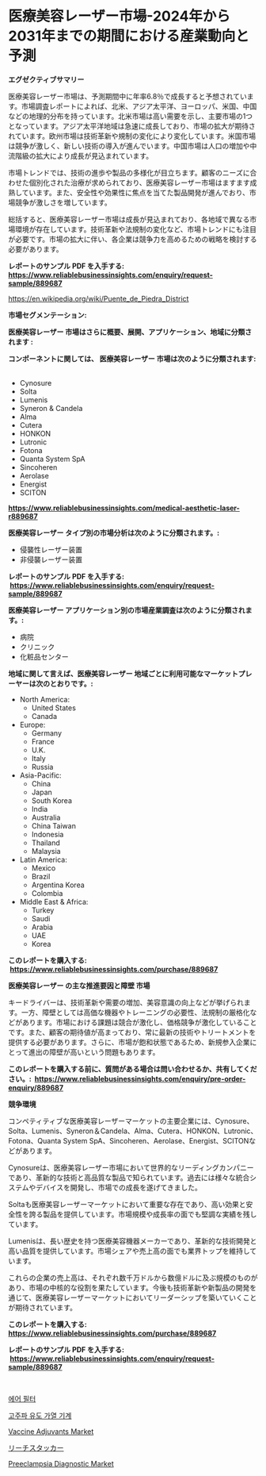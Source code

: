 <p><h1>医療美容レーザー市場-2024年から2031年までの期間における産業動向と予測</h1></p><p><strong>エグゼクティブサマリー</strong></p>
<p><p>医療美容レーザー市場は、予測期間中に年率6.8％で成長すると予想されています。市場調査レポートによれば、北米、アジア太平洋、ヨーロッパ、米国、中国などの地理的分布を持っています。北米市場は高い需要を示し、主要市場の1つとなっています。アジア太平洋地域は急速に成長しており、市場の拡大が期待されています。欧州市場は技術革新や規制の変化により変化しています。米国市場は競争が激しく、新しい技術の導入が進んでいます。中国市場は人口の増加や中流階級の拡大により成長が見込まれています。</p><p>市場トレンドでは、技術の進歩や製品の多様化が目立ちます。顧客のニーズに合わせた個別化された治療が求められており、医療美容レーザー市場はますます成熟しています。また、安全性や効果性に焦点を当てた製品開発が進んでおり、市場競争が激しさを増しています。</p><p>総括すると、医療美容レーザー市場は成長が見込まれており、各地域で異なる市場環境が存在しています。技術革新や法規制の変化など、市場トレンドにも注目が必要です。市場の拡大に伴い、各企業は競争力を高めるための戦略を検討する必要があります。</p></p>
<p><strong>レポートのサンプル PDF を入手する: <a href="https://www.reliablebusinessinsights.com/enquiry/request-sample/889687">https://www.reliablebusinessinsights.com/enquiry/request-sample/889687</a></strong></p>
<p><a href="https://en.wikipedia.org/wiki/Puente_de_Piedra_District">https://en.wikipedia.org/wiki/Puente_de_Piedra_District</a></p>
<p><strong>市場セグメンテーション:</strong></p>
<p><strong> 医療美容レーザー 市場はさらに概要、展開、アプリケーション、地域に分類されます :</strong></p>
<p><strong>コンポーネントに関しては、 医療美容レーザー 市場は次のように分類されます: &nbsp;</strong></p>
<p><ul><li>Cynosure</li><li>Solta</li><li>Lumenis</li><li>Syneron & Candela</li><li>Alma</li><li>Cutera</li><li>HONKON</li><li>Lutronic</li><li>Fotona</li><li>Quanta System SpA</li><li>Sincoheren</li><li>Aerolase</li><li>Energist</li><li>SCITON</li></ul></p>
<p><strong><a href="https://www.reliablebusinessinsights.com/medical-aesthetic-laser-r889687">https://www.reliablebusinessinsights.com/medical-aesthetic-laser-r889687</a></strong></p>
<p><strong> 医療美容レーザー タイプ別の市場分析は次のように分類されます。:</strong></p>
<p><ul><li>侵襲性レーザー装置</li><li>非侵襲レーザー装置</li></ul></p>
<p><strong>レポートのサンプル PDF を入手する: &nbsp;<a href="https://www.reliablebusinessinsights.com/enquiry/request-sample/889687">https://www.reliablebusinessinsights.com/enquiry/request-sample/889687</a></strong></p>
<p><strong> 医療美容レーザー アプリケーション別の市場産業調査は次のように分類されます。:</strong></p>
<p><ul><li>病院</li><li>クリニック</li><li>化粧品センター</li></ul></p>
<p><strong>地域に関して言えば、医療美容レーザー 地域ごとに利用可能なマーケットプレーヤーは次のとおりです。:</strong></p>
<p><ul>
    <li>
        North America:
        <ul>
            <li>United States</li>
            <li>Canada</li>
        </ul>
    </li>
    <li>
        Europe:
        <ul>
            <li>Germany</li>
            <li>France</li>
            <li>U.K.</li>
            <li>Italy</li>
            <li>Russia</li>
        </ul>
    </li>
    <li>
        Asia-Pacific:
        <ul>
            <li>China</li>
            <li>Japan</li>
            <li>South Korea</li>
            <li>India</li>
            <li>Australia</li>
            <li>China Taiwan</li>
            <li>Indonesia</li>
            <li>Thailand</li>
            <li>Malaysia</li>
        </ul>
    </li>
    <li>
        Latin America:
        <ul>
            <li>Mexico</li>
            <li>Brazil</li>
            <li>Argentina Korea</li>
            <li>Colombia</li>
        </ul>
    </li>
    <li>
        Middle East & Africa:
        <ul>
            <li>Turkey</li>
            <li>Saudi</li>
            <li>Arabia</li>
            <li>UAE</li>
            <li>Korea</li>
        </ul>
    </li>
    </ul></p>
<p><strong>このレポートを購入する: &nbsp;<a href="https://www.reliablebusinessinsights.com/purchase/889687">https://www.reliablebusinessinsights.com/purchase/889687</a></strong></p>
<p><strong>医療美容レーザー の主な推進要因と障壁 市場</strong></p>
<p><p>キードライバーは、技術革新や需要の増加、美容意識の向上などが挙げられます。一方、障壁としては高価な機器やトレーニングの必要性、法規制の厳格化などがあります。市場における課題は競合が激化し、価格競争が激化していることです。また、顧客の期待値が高まっており、常に最新の技術やトリートメントを提供する必要があります。さらに、市場が飽和状態であるため、新規参入企業にとって進出の障壁が高いという問題もあります。</p></p>
<p><strong>このレポートを購入する前に、質問がある場合は問い合わせるか、共有してください。:&nbsp; <a href="https://www.reliablebusinessinsights.com/enquiry/pre-order-enquiry/889687">https://www.reliablebusinessinsights.com/enquiry/pre-order-enquiry/889687</a></strong></p>
<p><strong>競争環境</strong></p>
<p><p>コンペティティブな医療美容レーザーマーケットの主要企業には、Cynosure、Solta、Lumenis、Syneron＆Candela、Alma、Cutera、HONKON、Lutronic、Fotona、Quanta System SpA、Sincoheren、Aerolase、Energist、SCITONなどがあります。</p><p>Cynosureは、医療美容レーザー市場において世界的なリーディングカンパニーであり、革新的な技術と高品質な製品で知られています。過去には様々な統合システムやデバイスを開発し、市場での成長を遂げてきました。</p><p>Soltaも医療美容レーザーマーケットにおいて重要な存在であり、高い効果と安全性を誇る製品を提供しています。市場規模や成長率の面でも堅調な実績を残しています。</p><p>Lumenisは、長い歴史を持つ医療美容機器メーカーであり、革新的な技術開発と高い品質を提供しています。市場シェアや売上高の面でも業界トップを維持しています。</p><p>これらの企業の売上高は、それぞれ数千万ドルから数億ドルに及ぶ規模のものがあり、市場の中核的な役割を果たしています。今後も技術革新や新製品の開発を通じて、医療美容レーザーマーケットにおいてリーダーシップを築いていくことが期待されています。</p></p>
<p><strong>このレポートを購入する: &nbsp; <a href="https://www.reliablebusinessinsights.com/purchase/889687">https://www.reliablebusinessinsights.com/purchase/889687</a></strong></p>
<p><strong>レポートのサンプル PDF を入手する: &nbsp;<a href="https://www.reliablebusinessinsights.com/enquiry/request-sample/889687">https://www.reliablebusinessinsights.com/enquiry/request-sample/889687</a></strong><strong></strong></p>
<p>&nbsp;</p>
<p><p><a href="https://medium.com/@santiagojast/%EA%B8%80%EB%A1%9C%EB%B2%8C-%EA%B3%B5%EA%B8%B0-%ED%95%84%ED%84%B0-%EC%8B%9C%EC%9E%A5-%ED%98%84%ED%99%A9-2024-2031-%EB%B0%8F-%EC%A7%80%EC%97%AD-%EC%A0%9C%ED%92%88-%EB%B0%8F-%EC%B5%9C%EC%A2%85%EC%82%AC%EC%9A%A9%EC%97%90-%EB%8C%80%ED%95%9C-%EC%98%88%EC%B8%A1-50f04fa79135">에어 필터</a></p><p><a href="https://medium.com/@santiagojast/%EA%B3%A0%EC%A3%BC%ED%8C%8C-%EC%9D%B8%EB%8D%95%EC%85%98-%EA%B0%80%EC%97%B4-%EA%B8%B0%EA%B3%84-%EC%8B%9C%EC%9E%A5-%EC%8B%9C%EC%9E%A5-%EC%84%B8%EB%B6%84%ED%99%94-%EC%A7%80%EB%A6%AC%EC%A0%81-%EC%A7%80%EC%97%AD-%EB%B0%8F-2031%EB%85%84%EA%B9%8C%EC%A7%80%EC%9D%98-%EC%8B%9C%EC%9E%A5-%EC%98%88%EC%B8%A1-33afca4206eb">고주파 유도 가열 기계</a></p><p><a href="https://www.linkedin.com/pulse/vaccine-adjuvants-market-size-growth-industry-analysis-segmentation-2qi8c">Vaccine Adjuvants Market</a></p><p><a href="https://medium.com/@jacksonlisa831/%E5%B8%82%E5%A0%B4%E4%BA%88%E6%B8%AC-e66421afd40b">リーチスタッカー</a></p><p><a href="https://issuu.com/reportprime-2/docs/preeclampsia-diagnostic-market-size-2030.pptx">Preeclampsia Diagnostic Market</a></p></p>